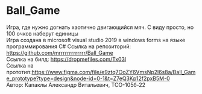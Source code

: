 # Ball_Game
Игра, где нужно догнать хаотично двигающийся мяч. С виду просто, но 100 очков наберут единицы <br>
Игра создана в microsoft visual studio 2019 в windows forms на языке программирования C#
Ссылка на репозиторий: https://github.com/mrrrrrrrrrrrrr/Ball_Game <br>
Ссылка на билд: https://dropmefiles.com/Tx03l <br>
Ссылка на прототип:https://www.figma.com/file/e9ztq7OoZY6VmsNp2l6s8a/Ball_Game_prototype?type=design&node-id=0-1&t=Z7eQ3Kp12f2pxB5M-0 <br>
Автор: Капаклы Александр Витальевич, ТСО-105б-22 <br>


